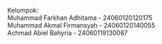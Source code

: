 Kelompok:<br />
Muhammad Farkhan Adhitama - 24060120120175<br />
Muhammad Akmal Firmansyah - 24060120140055<br />
Achmad Abiel Bahyria - 24060119130087<br />
